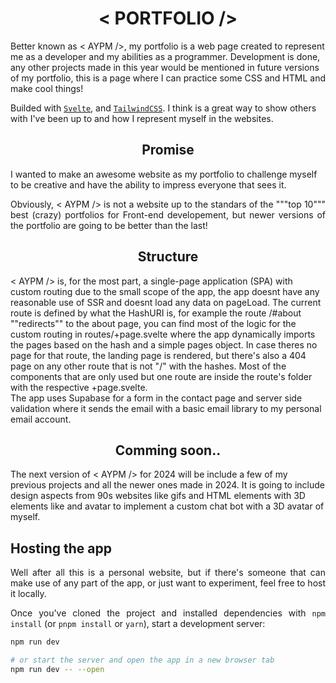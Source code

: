 
<h1 align="center"> < PORTFOLIO /> </h1>

Better known as < AYPM />, my portfolio is a web page created to represent me as a developer and my abilities as a programmer. Development is done, any other projects made in this year would be mentioned in future versions of my portfolio, this is a page where I can practice some CSS and HTML and make cool things!

Builded with [`Svelte`](https://svelte.dev/), and [`TailwindCSS`](https://tailwindui.com/). I think is a great way to show others with I've been up to and how I represent myself in the websites.

<h2 align="center"> Promise </h2>

<span align="justify">
I wanted to make an awesome website as my portfolio to challenge myself to be creative and have the ability to impress everyone that sees it.

Obviously, < AYPM /> is not a website up to the standars of the """top 10""" best (crazy) portfolios for Front-end developement, but newer versions of the portfolio are going to be better than the last!
</span>


<h2 align="center"> Structure </h2>

<span align="justify">
< AYPM /> is, for the most part, a single-page application (SPA) with custom routing due to the small scope of the app, the app doesnt have any reasonable use of SSR and doesnt load any data on pageLoad. The current route is defined by what the HashURI is, for example the route /#about ""redirects"" to the about page, you can find most of the logic for the custom routing in routes/+page.svelte where the app dynamically imports the pages based on the hash and a simple pages object. In case theres no page for that route, the landing page is rendered, but there's also a 404 page on any other route that is not "/" with the hashes. Most of the components that are only used but one route are inside the route's folder with the respective +page.svelte. <br>
The app uses Supabase for a form in the contact page and server side validation where it sends the email with a basic email library to my personal email account. 
</span>

<h2 align="center"> Comming soon.. </h2>

<span align="justify">
The next version of < AYPM /> for 2024 will be include a few of my previous projects and all the newer ones made in 2024. It is going to include design aspects from 90s websites like gifs and HTML elements with 3D elements like and avatar to implement a custom chat bot with a 3D avatar of myself.
</span>
    

## Hosting the app

Well after all this is a personal website, but if there's someone that can make use of any part of the app, or just want to experiment, feel free to host it locally. 

Once you've cloned the project and installed dependencies with `npm install` (or `pnpm install` or `yarn`), start a development server:

```bash
npm run dev

# or start the server and open the app in a new browser tab
npm run dev -- --open
```
